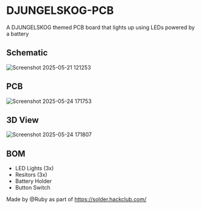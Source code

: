 # DJUNGELSKOG-PCB
A DJUNGELSKOG themed PCB board that lights up using LEDs powered by a battery

## Schematic 
![Screenshot 2025-05-21 121253](https://github.com/user-attachments/assets/7a9344e0-bc3f-434e-a1b3-0a01d11dccc4)

## PCB 
![Screenshot 2025-05-24 171753](https://github.com/user-attachments/assets/9fa389d7-ddea-45da-8c01-e12be48c27b7)

## 3D View 
![Screenshot 2025-05-24 171807](https://github.com/user-attachments/assets/977fcee3-04e8-4150-b0e4-cf5c599f231a)


## BOM 
- LED Lights (3x) 
- Resitors (3x)
- Battery Holder
- Button Switch

Made by @Ruby as part of https://solder.hackclub.com/ 
